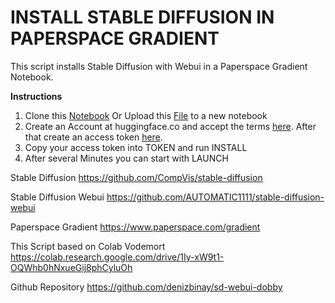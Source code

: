 # INSTALL STABLE DIFFUSION IN PAPERSPACE GRADIENT

This script installs Stable Diffusion with Webui in a Paperspace Gradient Notebook.

**Instructions**

1. Clone this [Notebook](https://console.paperspace.com/bombig/notebook/rebjbnf37p547u7) Or Upload this [File](https://github.com/denizbinay/sd-webui-dobby/blob/main/sd-webui-dobby.ipynb) to a new notebook
2. Create an Account at huggingface.co and accept the terms [here](https://huggingface.co/CompVis/stable-diffusion-v1-4). After that create an access token [here](https://huggingface.co/settings/tokens).
3. Copy your access token into TOKEN and run INSTALL
4. After several Minutes you can start with LAUNCH

Stable Diffusion
https://github.com/CompVis/stable-diffusion

Stable Diffusion Webui
https://github.com/AUTOMATIC1111/stable-diffusion-webui

Paperspace Gradient
https://www.paperspace.com/gradient

This Script based on Colab Vodemort
https://colab.research.google.com/drive/1Iy-xW9t1-OQWhb0hNxueGij8phCyluOh

Github Repository
https://github.com/denizbinay/sd-webui-dobby
